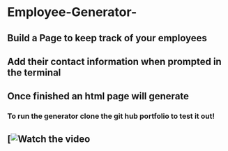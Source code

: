 # Employee-Generator-

## Build a Page to keep track of your employees

## Add their contact information when prompted in the terminal

## Once finished an html page will generate 

### To run the generator clone the git hub portfolio to test it out! 

## [![Watch the video](https://youtu.be/ETUJBdl6wCg)